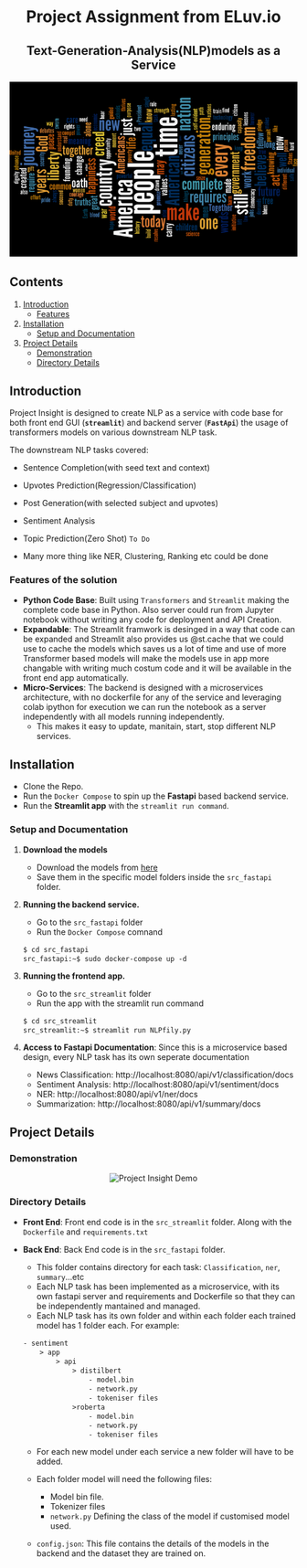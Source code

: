 <h1 align="center">Project Assignment from ELuv.io</h1>

<h2 align="center">Text-Generation-Analysis(NLP)models as a Service</h2>

<p align="center">
<img alt="Project Insight" src="meta/meta.png">
</p>

## Contents

1. [Introduction](#section01)
    - [Features](#section01a)
2. [Installation](#section02)
    - [Setup and Documentation](#section02a)
3. [Project Details](#section03)
    - [Demonstration](#section03a)
    - [Directory Details](#section03b)


<a id='section01'></a>

## Introduction

Project Insight is designed to create NLP as a service with code base for both front end GUI (**`streamlit`**)  and backend server (**`FastApi`**) the usage of transformers models on various downstream NLP task.

The downstream NLP tasks covered:

* Sentence Completion(with seed text and context)

* Upvotes Prediction(Regression/Classification)

* Post Generation(with selected subject and upvotes)

* Sentiment Analysis

* Topic Prediction(Zero Shot) `To Do`

* Many more thing like NER, Clustering, Ranking etc could be done

<a id='section01a'></a>

### Features of the solution

* **Python Code Base**: Built using `Transformers` and `Streamlit` making the complete code base in Python. Also server could run from Jupyter notebook without writing any code for deployment and API Creation.
* **Expandable**: The Streamlit framwork is desinged in a way that code can be expanded and Streamlit also provides us @st.cache that we could use to cache the models which saves us a lot of time and use of more Transformer based models will make the models use in app more changable with writing much costum code and it will be available in the front end app automatically. 
* **Micro-Services**: The backend is designed with a microservices architecture, with no dockerfile for any of the service and leveraging colab ipython for execution we can run the notebook as a server independently with all models running independently.
    - This makes it easy to update, manitain, start, stop different NLP services.


<a id='section02'></a>

## Installation

* Clone the Repo.
* Run the `Docker Compose` to spin up the **Fastapi** based backend service.
* Run the **Streamlit app** with the `streamlit run command`.

<a id='section02a'></a>

### Setup and Documentation

1. **Download the models**
    - Download the models from [here](https://drive.google.com/drive/folders/1Lc7kvfNnMRgA7tkPR5zaSAoSjC2sCudI?usp=sharing)
    - Save them in the specific model folders inside the `src_fastapi` folder.

2. **Running the backend service.**
    - Go to the `src_fastapi` folder
    - Run the `Docker Compose` comnand

    ```console  
    $ cd src_fastapi
    src_fastapi:~$ sudo docker-compose up -d
    ```

3. **Running the frontend app.**
    <!---
    - Front end is a **`WIP`** as a change in the backend architecture.
    - Should be up in a few days.
    --->
    - Go to the `src_streamlit` folder
    <!---
    - Create the docker image from the `Docker File`
    - Then execute the docker image to spin up a container.
    ```console  
    $ cd src_streamlit
    src_streamlit:~$ sudo docker build -t streamlit_app .
    src_streamlit:~$ sudo docker run -d --name streamlit_app streamlit_app
    ```
    --->
    - Run the app with the streamlit run command
    ```console  
    $ cd src_streamlit
    src_streamlit:~$ streamlit run NLPfily.py
    ```

4. **Access to Fastapi Documentation**: Since this is a microservice based design, every NLP task has its own seperate documentation
    - News Classification: http://localhost:8080/api/v1/classification/docs
    - Sentiment Analysis: http://localhost:8080/api/v1/sentiment/docs
    - NER: http://localhost:8080/api/v1/ner/docs
    - Summarization: http://localhost:8080/api/v1/summary/docs


<a id='section03'></a>

## Project Details

<a id='section03a'></a>

### Demonstration

<p align="center">
<img alt="Project Insight Demo" src="meta/streamlit-NLPfiy.gif">
</p>

<a id='section03b'></a>

### Directory Details

* **Front End**: Front end code is in the `src_streamlit` folder. Along with the `Dockerfile` and `requirements.txt`

* **Back End**: Back End code is in the `src_fastapi` folder.
    * This folder contains directory for each task: `Classification`, `ner`, `summary`...etc
    * Each NLP task has been implemented as a microservice, with its own fastapi server and requirements and Dockerfile so that they can be independently mantained and managed.
    * Each NLP task has its own folder and within each folder each trained model has 1 folder each. For example:
    ```
    - sentiment
        > app
            > api
                > distilbert
                    - model.bin
                    - network.py
                    - tokeniser files
                >roberta
                    - model.bin
                    - network.py
                    - tokeniser files
    ```
    * For each new model under each service a new folder will have to be added.
    * Each folder model will need the following files:
        * Model bin file.
        * Tokenizer files
        * `network.py` Defining the class of the model if customised model used.

    * `config.json`: This file contains the details of the models in the backend and the dataset they are trained on.
